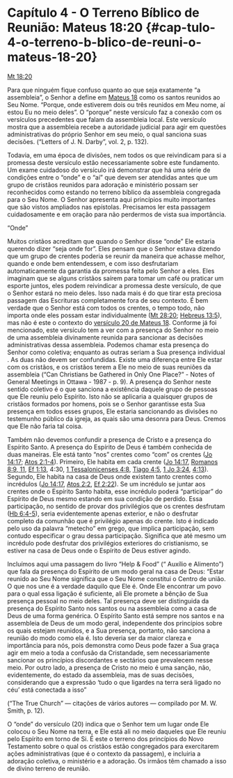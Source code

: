 # Capítulo 4 - O Terreno Bíblico de Reunião: Mateus 18:20 {#cap-tulo-4-o-terreno-b-blico-de-reuni-o-mateus-18-20}

[Mt 18:20](http://bibliaonline.com.br/acf/mt/18/20)

Para que ninguém fique confuso quanto ao que seja exatamente “a assembleia”, o Senhor a define em [Mateus 18](http://bibliaonline.com.br/acf/mt/18) como os santos reunidos ao Seu Nome. “Porque, onde estiverem dois ou três reunidos em Meu nome, aí estou Eu no meio deles”. O “porque” neste versículo faz a conexão com os versículos precedentes que falam da assembleia local. Este versículo mostra que a assembleia recebe a autoridade judicial para agir em questões administrativas do próprio Senhor em seu meio, o qual sanciona suas decisões. (“Letters of J. N. Darby”, vol. 2, p. 132).

Todavia, em uma época de divisões, nem todos os que reivindicam para si a promessa deste versículo estão necessariamente sobre este fundamento. Um exame cuidadoso do versículo irá demonstrar que há uma série de condições entre o “onde” e o “aí” que devem ser atendidas antes que um grupo de cristãos reunidos para adoração e ministério possam ser reconhecidos como estando no terreno bíblico da assembleia congregada para o Seu Nome. O Senhor apresenta aqui princípios muito importantes que são vistos ampliados nas epístolas. Precisamos ler esta passagem cuidadosamente e em oração para não perdermos de vista sua importância.

“Onde”

Muitos cristãos acreditam que quando o Senhor disse “onde” Ele estaria querendo dizer “seja onde for”. Eles pensam que o Senhor estava dizendo que um grupo de crentes poderia se reunir da maneira que achasse melhor, quando e onde bem entendessem, e com isso desfrutariam automaticamente da garantia da promessa feita pelo Senhor a eles. Eles imaginam que se alguns cristãos saírem para tomar um café ou praticar um esporte juntos, eles podem reivindicar a promessa deste versículo, de que o Senhor estará no meio deles. Isso nada mais é do que tirar esta preciosa passagem das Escrituras completamente fora de seu contexto. É bem verdade que o Senhor está com todos os crentes, o tempo todo, não importa onde eles possam estar individualmente ([Mt 28:20](http://bibliaonline.com.br/acf/mt/28/20); [Hebreus 13:5](http://bibliaonline.com.br/acf/hb/13/5)), mas não é este o contexto do [versículo 20 de Mateus 18](http://bibliaonline.com.br/acf/mt/18/20). Conforme já foi mencionado, este versículo tem a ver com a presença do Senhor no meio de uma assembleia divinamente reunida para sancionar as decisões administrativas dessa assembleia. Podemos chamar esta presença do Senhor como coletiva; enquanto as outras seriam a Sua presença individual . As duas não devem ser confundidas. Existe uma diferença entre Ele estar com os cristãos, e os cristãos terem a Ele no meio de suas reuniões da assembleia (“Can Christians be Gathered in Only One Place?” - Notes of General Meetings in Ottawa - 1987 - p. 9). A presença do Senhor neste sentido coletivo é o que sanciona a existência daquele grupo de pessoas que Ele reuniu pelo Espírito. Isto não se aplicaria a quaisquer grupos de cristãos formados por homens, pois se o Senhor garantisse esta Sua presença em todos esses grupos, Ele estaria sancionando as divisões no testemunho público da igreja, as quais são uma desonra para Deus. Cremos que Ele não faria tal coisa.

Também não devemos confundir a presença de Cristo e a presença do Espírito Santo. A presença do Espírito de Deus é também conhecida de duas maneiras. Ele está tanto “nos” crentes como “com” os crentes ([Jo 14:17](http://bibliaonline.com.br/acf/jo/14/17); [Atos 2:1-4](http://bibliaonline.com.br/acf/atos/2/1-4)). Primeiro, Ele habita em cada crente ([Jo 14:17](http://bibliaonline.com.br/acf/jo/14/17), [Romanos 8:9, 11](http://bibliaonline.com.br/acf/rm/8/9,11), [Ef 1:13](http://bibliaonline.com.br/acf/ef/1/13), 4:30, [1 Tessalonicenses 4:8](http://bibliaonline.com.br/acf/1ts/4/8), [Tiago 4:5](http://bibliaonline.com.br/acf/tg/4/5), [1 Jo 3:24](http://bibliaonline.com.br/acf/1jo/3/24), [4:13](http://bibliaonline.com.br/acf/1jo/4/13)). Segundo, Ele habita na casa de Deus onde existem tanto crentes como incrédulos ([Jo 14:17](http://bibliaonline.com.br/acf/jo/14/17), [Atos 2:2](http://bibliaonline.com.br/acf/atos/2/2), [Ef 2:22](http://bibliaonline.com.br/acf/ef/2/22)). Se um incrédulo se juntar aos crentes onde o Espírito Santo habita, esse incrédulo poderá “participar” do Espírito de Deus mesmo estando em sua condição de perdido. Essa participação, no sentido de provar dos privilégios que os crentes desfrutam ([Hb 6:4-5](http://bibliaonline.com.br/acf/hb/6/4-5)), seria evidentemente apenas exterior, e não o desfrutar completo da comunhão que é privilégio apenas do crente. Isto é indicado pelo uso da palavra “metecho” em grego, que implica participação, sem contudo especificar o grau dessa participação. Significa que até mesmo um incrédulo pode desfrutar dos privilégios exteriores do cristianismo, se estiver na casa de Deus onde o Espírito de Deus estiver agindo.

Incluímos aqui uma passagem do livro “Help &amp; Food” (“ Auxílio e Alimento”) que fala da presença do Espírito de um modo geral na casa de Deus: “Estar reunido ao Seu Nome significa que o Seu Nome constitui o Centro de união. O que nos une é a verdade daquilo que Ele é. Onde Ele encontrar um povo para o qual essa ligação é suficiente, ali Ele promete a bênção de Sua presença pessoal no meio deles. Tal presença deve ser distinguida da presença do Espírito Santo nos santos ou na assembleia como a casa de Deus de uma forma genérica. O Espírito Santo está sempre nos santos e na assembleia de Deus de um modo geral, independente dos princípios sobre os quais estejam reunidos, e a Sua presença, portanto, não sanciona a reunião do modo como ela é. Isto deveria ser da maior clareza e importância para nós, pois demonstra como Deus pode fazer a Sua graça agir em meio a toda a confusão da Cristandade, sem necessariamente sancionar os princípios discordantes e sectários que prevalecem nesse meio. Por outro lado, a presença de Cristo no meio é uma sanção, não, evidentemente, do estado da assembleia, mas de suas decisões, considerando que a expressão ‘tudo o que ligardes na terra será ligado no céu’ está conectada a isso”

(“The True Church” — citações de vários autores — compilado por M. W. Smith, p. 12).

O “onde” do versículo (20) indica que o Senhor tem um lugar onde Ele colocou o Seu Nome na terra, e Ele está ali no meio daqueles que Ele reuniu pelo Espírito em torno de Si. É este o terreno dos princípios do Novo Testamento sobre o qual os cristãos estão congregados para exercitarem ações administrativas (que é o contexto da passagem), e incluiria a adoração coletiva, o ministério e a adoração. Os irmãos têm chamado a isso de divino terreno de reunião.
